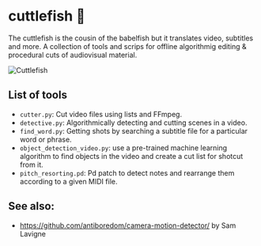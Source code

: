 # cuttlefish :squid:
The cuttlefish is the cousin of the babelfish but it translates video, subtitles and more. 
A collection of tools and scrips for offline algorithmig editing & procedural cuts of audiovisual material.

![Cuttlefish](https://upload.wikimedia.org/wikipedia/commons/9/9f/Cuttlefish_komodo_large.jpg)

## List of tools

* `cutter.py`: Cut video files using lists and FFmpeg.
* `detective.py`: Algorithmically detecting and cutting scenes in a video.
* `find_word.py`: Getting shots by searching a subtitle file for a particular word or phrase.
* `object_detection_video.py`: use a pre-trained machine learning algorithm to find objects in the video and create a cut list for shotcut from it.
* `pitch_resorting.pd`: Pd patch to detect notes and rearrange them according to a given MIDI file.

## See also:
* https://github.com/antiboredom/camera-motion-detector/ by Sam Lavigne
